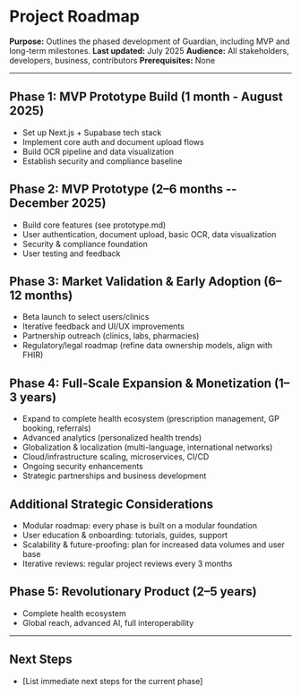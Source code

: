 # Project Roadmap

**Purpose:** Outlines the phased development of Guardian, including MVP and long-term milestones.
**Last updated:** July 2025
**Audience:** All stakeholders, developers, business, contributors
**Prerequisites:** None

---

## Phase 1: MVP Prototype Build (1 month - August 2025)
- Set up Next.js + Supabase tech stack
- Implement core auth and document upload flows
- Build OCR pipeline and data visualization
- Establish security and compliance baseline

## Phase 2: MVP Prototype (2–6 months -- December 2025)
- Build core features (see prototype.md)
- User authentication, document upload, basic OCR, data visualization
- Security & compliance foundation
- User testing and feedback

## Phase 3: Market Validation & Early Adoption (6–12 months)
- Beta launch to select users/clinics
- Iterative feedback and UI/UX improvements
- Partnership outreach (clinics, labs, pharmacies)
- Regulatory/legal roadmap (refine data ownership models, align with FHIR)

## Phase 4: Full-Scale Expansion & Monetization (1–3 years)
- Expand to complete health ecosystem (prescription management, GP booking, referrals)
- Advanced analytics (personalized health trends)
- Globalization & localization (multi-language, international networks)
- Cloud/infrastructure scaling, microservices, CI/CD
- Ongoing security enhancements
- Strategic partnerships and business development

## Additional Strategic Considerations
- Modular roadmap: every phase is built on a modular foundation
- User education & onboarding: tutorials, guides, support
- Scalability & future-proofing: plan for increased data volumes and user base
- Iterative reviews: regular project reviews every 3 months

## Phase 5: Revolutionary Product (2–5 years)
- Complete health ecosystem
- Global reach, advanced AI, full interoperability

---

## Next Steps
- [List immediate next steps for the current phase] 